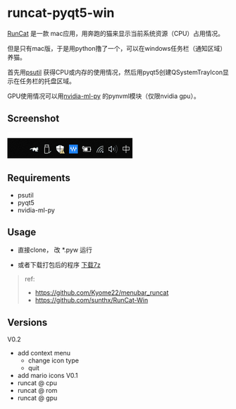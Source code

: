 # runcat-pyqt5-win

[RunCat](http://kyomesuke.com/runcat/index.html) 是一款 mac应用，用奔跑的猫来显示当前系统资源（CPU）占用情况。

但是只有mac版，于是用python撸了一个，可以在windows任务栏（通知区域）养猫。

首先用[psutil](https://pypi.org/project/psutil/)
获得CPU或内存的使用情况，然后用pyqt5创建QSystemTrayIcon显示在任务栏的托盘区域。

GPU使用情况可以用[nvidia-ml-py](https://pypi.org/project/nvidia-ml-py/)
的pynvml模块（仅限nvidia gpu）。

## Screenshot

![](runcat-screenshot.gif)

## Requirements
- psutil
- pyqt5
- nvidia-ml-py

## Usage

- 直接clone， 改 *.pyw 运行

- 或者下载打包后的程序 [下载7z](https://github.com/shenbo/runcat-pyqt5-win/releases) 

> ref:
> - https://github.com/Kyome22/menubar_runcat
> - https://github.com/sunthx/RunCat-Win


## Versions

V0.2
- add context menu
  - change icon type
  - quit 
- add mario icons
V0.1 
- runcat @ cpu 
- runcat @ rom 
- runcat @ gpu
